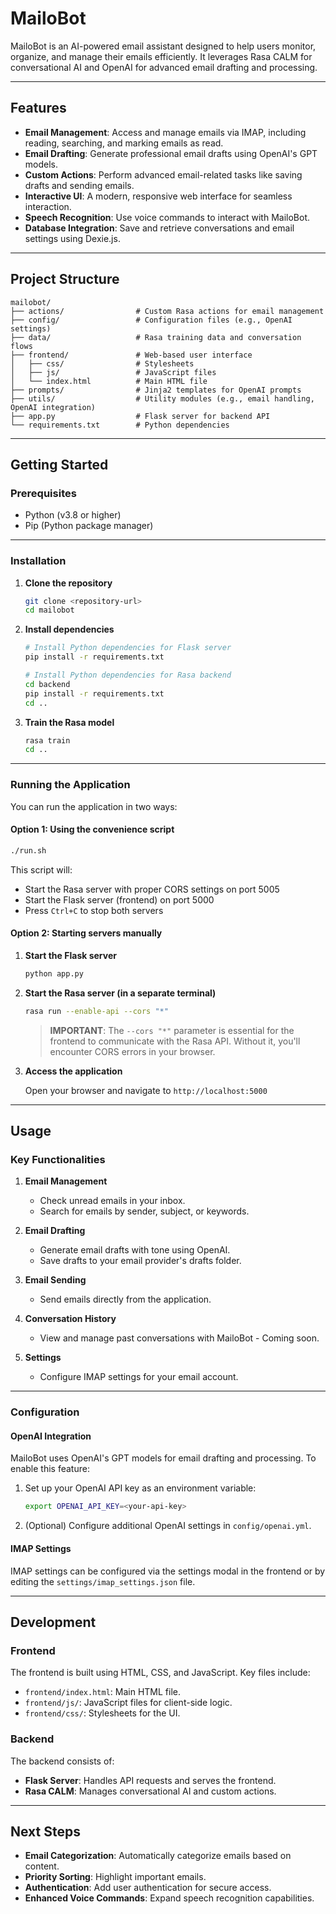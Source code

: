 # MailoBot

MailoBot is an AI-powered email assistant designed to help users monitor, organize, and manage their emails efficiently. It leverages Rasa CALM for conversational AI and OpenAI for advanced email drafting and processing.

---

## Features

- **Email Management**: Access and manage emails via IMAP, including reading, searching, and marking emails as read.
- **Email Drafting**: Generate professional email drafts using OpenAI's GPT models.
- **Custom Actions**: Perform advanced email-related tasks like saving drafts and sending emails.
- **Interactive UI**: A modern, responsive web interface for seamless interaction.
- **Speech Recognition**: Use voice commands to interact with MailoBot.
- **Database Integration**: Save and retrieve conversations and email settings using Dexie.js.

---

## Project Structure

```
mailobot/
├── actions/                # Custom Rasa actions for email management
├── config/                 # Configuration files (e.g., OpenAI settings)
├── data/                   # Rasa training data and conversation flows
├── frontend/               # Web-based user interface
│   ├── css/                # Stylesheets
│   ├── js/                 # JavaScript files
│   └── index.html          # Main HTML file
├── prompts/                # Jinja2 templates for OpenAI prompts
├── utils/                  # Utility modules (e.g., email handling, OpenAI integration)
├── app.py                  # Flask server for backend API
└── requirements.txt        # Python dependencies
```

---

## Getting Started

### Prerequisites

- Python (v3.8 or higher)
- Pip (Python package manager)

---

### Installation

1. **Clone the repository**

   ```bash
   git clone <repository-url>
   cd mailobot
   ```

2. **Install dependencies**

   ```bash
   # Install Python dependencies for Flask server
   pip install -r requirements.txt

   # Install Python dependencies for Rasa backend
   cd backend
   pip install -r requirements.txt
   cd ..
   ```

3. **Train the Rasa model**

   ```bash
   rasa train
   cd ..
   ```

---

### Running the Application

You can run the application in two ways:

#### Option 1: Using the convenience script

```bash
./run.sh
```

This script will:

- Start the Rasa server with proper CORS settings on port 5005
- Start the Flask server (frontend) on port 5000
- Press `Ctrl+C` to stop both servers

#### Option 2: Starting servers manually

1. **Start the Flask server**

   ```bash
   python app.py
   ```

2. **Start the Rasa server (in a separate terminal)**

   ```bash
   rasa run --enable-api --cors "*"
   ```

   > **IMPORTANT**: The `--cors "*"` parameter is essential for the frontend to communicate with the Rasa API. Without it, you'll encounter CORS errors in your browser.

3. **Access the application**

   Open your browser and navigate to `http://localhost:5000`

---

## Usage

### Key Functionalities

1. **Email Management**
   - Check unread emails in your inbox.
   - Search for emails by sender, subject, or keywords.

2. **Email Drafting**
   - Generate email drafts with tone using OpenAI.
   - Save drafts to your email provider's drafts folder.

3. **Email Sending**
   - Send emails directly from the application.

4. **Conversation History**
   - View and manage past conversations with MailoBot - Coming soon.

5. **Settings**
   - Configure IMAP settings for your email account.

---

### Configuration

#### OpenAI Integration

MailoBot uses OpenAI's GPT models for email drafting and processing. To enable this feature:

1. Set up your OpenAI API key as an environment variable:

   ```bash
   export OPENAI_API_KEY=<your-api-key>
   ```

2. (Optional) Configure additional OpenAI settings in `config/openai.yml`.

#### IMAP Settings

IMAP settings can be configured via the settings modal in the frontend or by editing the `settings/imap_settings.json` file.

---

## Development

### Frontend

The frontend is built using HTML, CSS, and JavaScript. Key files include:

- `frontend/index.html`: Main HTML file.
- `frontend/js/`: JavaScript files for client-side logic.
- `frontend/css/`: Stylesheets for the UI.

### Backend

The backend consists of:

- **Flask Server**: Handles API requests and serves the frontend.
- **Rasa CALM**: Manages conversational AI and custom actions.

---

## Next Steps

- **Email Categorization**: Automatically categorize emails based on content.
- **Priority Sorting**: Highlight important emails.
- **Authentication**: Add user authentication for secure access.
- **Enhanced Voice Commands**: Expand speech recognition capabilities.
